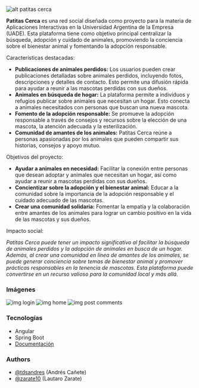 ![alt patitas cerca](https://i.imgur.com/jotyGRt.png)

**Patitas Cerca** es una red social diseñada como proyecto para la materia de Aplicaciones Interactivas en la Universidad Argentina de la Empresa (UADE). Esta plataforma tiene como objetivo principal centralizar la búsqueda, adopción y cuidado de animales, promoviendo la conciencia sobre el bienestar animal y fomentando la adopción responsable.

Características destacadas:

* **Publicaciones de animales perdidos:** Los usuarios pueden crear publicaciones detalladas sobre animales perdidos, incluyendo fotos, descripciones y detalles de contacto. Esto permite una difusión rápida para ayudar a reunir a las mascotas perdidas con sus dueños.
* **Animales en búsqueda de hogar:** La plataforma permite a individuos y refugios publicar sobre animales que necesitan un hogar. Esto conecta a animales necesitados con personas que buscan una nueva mascota.
* **Fomento de la adopción responsable:** Se promueve la adopción responsable a través de consejos y recursos sobre la elección de una mascota, la atención adecuada y la esterilización.
* **Comunidad de amantes de los animales:** Patitas Cerca reúne a personas apasionadas por los animales que pueden compartir sus historias, consejos y apoyo mutuo.

Objetivos del proyecto:

* **Ayudar a animales en necesidad:** Facilitar la conexión entre personas que desean adoptar y animales que necesitan un hogar, así como ayudar a reunir a mascotas perdidas con sus dueños.
* **Concientizar sobre la adopción y el bienestar animal:** Educar a la comunidad sobre la importancia de la adopción responsable y el cuidado adecuado de las mascotas.
* **Crear una comunidad solidaria:** Fomentar la empatía y la colaboración entre amantes de los animales para lograr un cambio positivo en la vida de las mascotas y sus dueños.

Impacto social: 

*Patitas Cerca puede tener un impacto significativo al facilitar la búsqueda de animales perdidos y la adopción de animales en busca de un hogar. Además, al crear una comunidad en línea de amantes de los animales, se puede generar conciencia sobre temas de bienestar animal y promover prácticas responsables en la tenencia de mascotas. Esta plataforma puede convertirse en un recurso valioso para la comunidad local y más allá.*

### Imágenes

![img login](https://i.imgur.com/LjEgFbl.png)
![img home](https://i.imgur.com/dDfWFpv.png)
![img post comments](https://i.imgur.com/zpxhZko.png)

### Tecnologías

- Angular
- Spring Boot
- [Documentación](https://github.com/zarate10/patitascerca.org/tree/main/api/doc)

### Authors

- [@tdsandres](https://github.com/tdsandres) (Andrés Cañete)
- [@zarate10](https://github.com/zarate10) (Lautaro Zarate)
